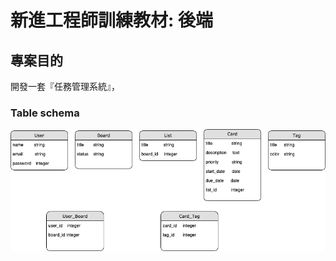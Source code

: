 #  新進工程師訓練教材: 後端

## 專案目的
開發一套『任務管理系統』，


### Table schema
![imgae](https://github.com/miluku1018/task_management/blob/master/table%20schema.png)
